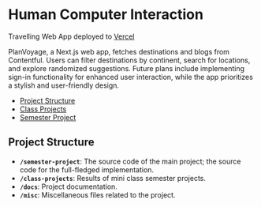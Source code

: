﻿# Human Computer Interaction <!-- omit in toc -->

Travelling Web App deployed to [Vercel](https://planvoyage.vercel.app/)

PlanVoyage, a Next.js web app, fetches destinations and blogs from Contentful. Users can filter destinations by continent, search for locations, and explore randomized suggestions. Future plans include implementing sign-in functionality for enhanced user interaction, while the app prioritizes a stylish and user-friendly design.

- [Project Structure](#project-structure)
- [Class Projects](#class-projects)
- [Semester Project](/semester-project)

## Project Structure

- **`/semester-project`**: The source code of the main project; the source code for the full-fledged implementation.
- **`/class-projects`**: Results of mini class semester projects.
- **`/docs`**: Project documentation.
- **`/misc`**: Miscellaneous files related to the project.
